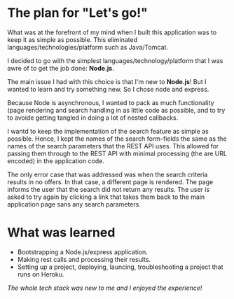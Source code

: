 # The plan for "Let's go!"
What was at the forefront of my mind when I built this application was to keep it as simple
as possible. This eliminated languages/technologies/platform such as Java/Tomcat.

I decided to go with the simplest languages/technology/platform that I was awre of to get
the job done: **Node.js**.

The main issue I had with this choice is that I'm new to **Node.js**! But I wanted to
learn and try something new. So I chose node and express.

Because Node is asynchronous, I wanted to pack as much functionality (page rendering
and search handling in as little code as possible, and to try to avoide getting tangled
in doing a lot of nested callbacks.

I wantd to keep the implementation of the search feature as simple as possible. Hence,
I kept the names of the search form-fields the same as the names of the search parameters
that the REST API uses. This allowed for passing them through to the REST API with minimal
processing (the are URL encoded) in the application code.

The only error case that was addressed was when the search criteria results in no offers.
In that case, a different page is rendered. The page informs the user that the search did
not return any results. The user is asked to try again by clicking a link that takes them
back to the main application page sans any search parameters.


# What was learned
- Bootstrapping a Node.js/express application.
- Making rest calls and processing their results.
- Setting up a project, deploying, launcing, troubleshooting a project that runs on Heroku.

*The whole tech stack was new to me and I enjoyed the experience!*
